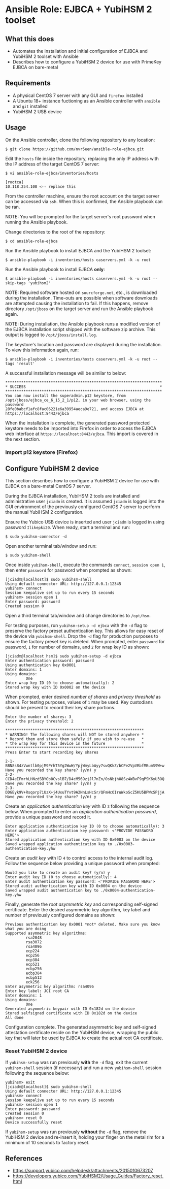 # Ansible Role: EJBCA + YubiHSM 2 toolset

## What this does

* Automates the installation and initial configuration of EJBCA and YubiHSM 2
  toolset with Ansible
* Describes how to configure a YubiHSM 2 device for use with PrimeKey EJBCA on
  bare-metal

## Requirements

* A physical CentOS 7 server with any GUI and `firefox` installed
* A Ubuntu 18+ instance fuctioning as an Ansible controller with `ansible` and
  `git` installed
* YubiHSM 2 USB device

## Usage

On the Ansible controller, clone the following repository to any location:

```
$ git clone https://github.com/nvr5een/ansible-role-ejbca.git
```

Edit the `hosts` file inside the repository, replacing the only IP address with
the IP address of the target CentOS 7 server:

```
$ vi ansible-role-ejbca/inventories/hosts

[rootca]
10.118.254.108 <-- replace this
```

From the controller machine, ensure the root account on the target server can be
accessed via `ssh`. When this is confirmed, the Ansible playbook can be ran.

NOTE: You will be prompted for the target server's root password when running
the Ansible playbook.

Change directories to the root of the repository:

```
$ cd ansible-role-ejbca
```

Run the Ansible playbook to install EJBCA and the YubiHSM 2 toolset:

```
$ ansible-playbook -i inventories/hosts caservers.yml -k -u root
```

Run the Ansible playbook to install EJBCA **only**:

```
$ ansible-playbook -i inventories/hosts caservers.yml -k -u root --skip-tags 'yubihsm2'
```

NOTE: Required software hosted on `sourcforge.net`, etc., is downloaded during
the installation. Time-outs are possible when software downloads are attempted
causing the installation to fail. If this happens, remove directory `/opt/jboss`
on the target server and run the Ansible playbook again.

NOTE: During installation, the Ansible playbook runs a modified version of the
EJBCA installation script shipped with the software zip archive. This output is
logged to `/opt/jboss/install.log`.

The keystore's location and password are displayed during the installation. To
view this information again, run:

```
$ ansible-playbook -i inventories/hosts caservers.yml -k -u root --tags 'result'
```

A successful installation message will be similar to below:

```
*********************************************************************
* SUCCESS                                                           *
*********************************************************************
You can now install the superadmin.p12 keystore, from
/opt/jboss/ejbca_ce_6_15_2_1/p12, in your web browser, using the password
28fe0babcf1afc8fac06221e6a39954aeca9e721, and access EJBCA at
https://localhost:8443/ejbca
```

When the installation is complete, the generated password protected keystore
needs to be imported into Firefox in order to access the EJBCA web interface at
`https://localhost:8443/ejbca`. This import is covered in the next section.

### Import p12 keystore (Firefox)

## Configure YubiHSM 2 device

This section describes how to configure a YubiHSM 2 device for use with EJBCA on
a bare-metal CentOS 7 server.

During the EJBCA installation, YubiHSM 2 tools are installed and administrative
user `jciadm` is created. It is assumed `jciadm` is logged into the GUI
environment of the previously configured CentOS 7 server to perform the manual
YubiHSM 2 configuration.

Ensure the Yubico USB device is inserted and user `jciadm` is logged in using
password `Ilikepki20`. When ready, start a terminal and run:

```
$ sudo yubihsm-connector -d
```

Open another terminal tab/window and run:

```
$ sudo yubihsm-shell
```

Once inside `yubihsm-shell`, execute the commands `connect`, `session open 1`,
then enter `password` for password when prompted as shown:

```
[jciadm@localhost]$ sudo yubihsm-shell
Using default connector URL: http://127.0.0.1:12345
yubihsm> connect
Session keepalive set up to run every 15 seconds
yubihsm> session open 1
Enter password: password
Created session 0
```

Open a third terminal tab/window and change directories to `/opt/hsm`.

For testing purposes, run `yubihsm-setup -d ejbca` with the `-d` flag to
preserve the factory preset authentication key. This allows for easy reset of
the device via `yubihsm-shell`. Drop the `-d` flag for production purposes to
ensure the factory preset key is deleted. When prompted, enter `password` for
password, `1` for number of domains, and `2` for wrap key ID as shown:

```
[jciadm@localhost hsm]$ sudo yubihsm-setup -d ejbca
Enter authentication password: password
Using authentication key 0x0001
Enter domains: 1
Using domains:
         One
Enter wrap key ID (0 to choose automatically): 2
Stored wrap key with ID 0x0002 on the device
```

When prompted, enter desired *number of shares* and *privacy threshold* as
shown. For testing purposes, values of `1` may be used. Key custodians should be
present to record their key share portions.

```
Enter the number of shares: 3
Enter the privacy threshold: 2

*************************************************************
* WARNING! The following shares will NOT be stored anywhere *
* Record them and store them safely if you wish to re-use   *
* the wrap key for this device in the future                *
*************************************************************
Press Enter to start recording key shares

2-1-BBN8s84zVwntlb0pjM9PrhT5Yg2WwW/YpjWmyLbAyy7swQKkZ/bCPe2VpVRbfMBumS9W+w
Have you recorded the key share? (y/n) y
2-2-CCD4eIFmrhLHNzdSBYOb0CvslB7/D4cM569zjJl7nZn/OsNbjhO8Sz4WBvF9qPSK6yU3OQ
Have you recorded the key share? (y/n) y
2-3-DDGEyk9V+Rsqorp7iUzX+j4UxuTYvt9A2NnLsHcSr/QFmHcOIruWkoScZ5KU5BPWxSPjjA
Have you recorded the key share? (y/n) y
```

Create an *application authentication key* with ID `3` following the sequence
below. When prompted to enter an *application authentication password*, provide
a unique password and record it.

```
Enter application authentication key ID (0 to choose automatically): 3
Enter application authentication key password: <'PROVIDE PASSWORD HERE'>
Stored application authentication key with ID 0x0003 on the device
Saved wrapped application authentication key to ./0x0003-authentication-key.yhw
```

Create an *audit key* with ID `4` to control access to the internal audit log.
Follow the sequence below providing a unique password when prompted:

```
Would you like to create an audit key? (y/n) y
Enter audit key ID (0 to choose automatically): 4
Enter audit authentication key password: <'PROVIDE PASSWORD HERE'>
Stored audit authentication key with ID 0x0004 on the device
Saved wrapped audit authentication key to ./0x0004-authentication-key.yhw
```

Finally, generate the *root asymmetric key* and corresponding self-signed
certificate. Enter the desired asymmetric key algorithm, key label and number of
previously configured domains as shown:

```
Previous authentication key 0x0001 *not* deleted. Make sure you know what you are doing
Supported asymmetric key algorithms:
         rsa2048
         rsa3072
         rsa4096
         ecp224
         ecp256
         ecp384
         ecp521
         ecbp256
         ecbp384
         ecbp512
         eck256
Enter asymmetric key algorithm: rsa4096
Enter key label: JCI root CA
Enter domains: 1
Using domains:
         One
Generated asymmetric keypair with ID 0x182d on the device
Stored selfsigned certificate with ID 0x182d on the device
All done
```

Configuration complete. The generated asymmetric key and self-signed attestation
certificate reside on the YubiHSM device, wrapping the public key that will
later be used by EJBCA to create the actual root CA certificate.

### Reset YubiHSM 2 device

If `yubihsm-setup` was run previously **with** the `-d` flag, exit the current
`yubihsm-shell` session (if necessary) and run a new `yubihsm-shell` session
following the sequence below:

```
yubihsm> exit
[jciadm@localhost]$ sudo yubihsm-shell
Using default connector URL: http://127.0.0.1:12345
yubihsm> connect
Session keepalive set up to run every 15 seconds
yubihsm> session open 1
Enter password: password
Created session 0
yubihsm> reset 0
Device successfully reset
```

If `yubihsm-setup` was run previously **without** the `-d` flag, remove the
YubiHSM 2 device and re-insert it, holding your finger on the metal rim for a
minimum of 10 seconds to factory reset.

## References

* https://support.yubico.com/helpdesk/attachments/2015010673207
* https://developers.yubico.com/YubiHSM2/Usage_Guides/Factory_reset.html
